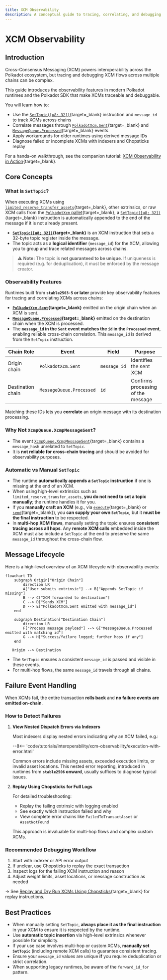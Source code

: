 ```yaml
---
title: XCM Observability
description: A conceptual guide to tracing, correlating, and debugging XCMs using observability features in the Polkadot SDK.
---
```


# XCM Observability

## Introduction

Cross-Consensus Messaging (XCM) powers interoperability across the Polkadot ecosystem, but tracing and debugging XCM flows across multiple chains can be complex.

This guide introduces the observability features in modern Polkadot runtimes and the Polkadot SDK that make XCMs traceable and debuggable.

You will learn how to:

- Use the [`SetTopic([u8; 32])`](https://github.com/polkadot-fellows/xcm-format#settopic){target=\_blank} instruction and `message_id` to track XCMs across chains
- Correlate messages through [`PolkadotXcm.Sent`](https://paritytech.github.io/polkadot-sdk/master/pallet_xcm/pallet/enum.Event.html#variant.Sent){target=\_blank} and [`MessageQueue.Processed`](https://paritytech.github.io/polkadot-sdk/master/pallet_message_queue/pallet/enum.Event.html#variant.Processed){target=\_blank} events
- Apply workarounds for older runtimes using derived message IDs
- Diagnose failed or incomplete XCMs with indexers and Chopsticks replay

For a hands-on walkthrough, see the companion tutorial: [XCM Observability in Action](/tutorials/interoperability/xcm-observability-in-action){target=\_blank}.

## Core Concepts

### What is `SetTopic`?

When executing XCMs using [`limited_reserve_transfer_assets`](https://paritytech.github.io/polkadot-sdk/master/pallet_xcm/pallet/struct.Pallet.html#method.limited_reserve_transfer_assets){target=\_blank}, other extrinsics, or raw XCM calls from the [`PolkadotXcm` pallet](https://paritytech.github.io/polkadot-sdk/master/pallet_xcm/pallet/struct.Pallet.html){target=\_blank}, a [`SetTopic([u8; 32])`](https://github.com/polkadot-fellows/xcm-format#settopic){target=\_blank} instruction is automatically appended to the end of the message if it is not already present.

- **[`SetTopic([u8; 32])`](https://github.com/polkadot-fellows/xcm-format#settopic){target=\_blank}** is an XCM instruction that sets a 32-byte topic register inside the message.
- The topic acts as a **logical identifier** (`message_id`) for the XCM, allowing you to group and trace related messages across chains.

> ⚠️ **Note:** The topic is **not guaranteed to be unique**. If uniqueness is required (e.g. for deduplication), it must be enforced by the message creator.

### Observability Features

Runtimes built from **`stable2503-5` or later** provide key observability features for tracing and correlating XCMs across chains:

- **[`PolkadotXcm.Sent`](https://paritytech.github.io/polkadot-sdk/master/pallet_xcm/pallet/enum.Event.html#variant.Sent){target=\_blank}** emitted on the origin chain when an XCM is sent.
- **[`MessageQueue.Processed`](https://paritytech.github.io/polkadot-sdk/master/pallet_message_queue/pallet/enum.Event.html#variant.Processed){target=\_blank}** emitted on the destination chain when the XCM is processed.
- The **`message_id` in the `Sent` event matches the `id` in the `Processed` event**, enabling reliable cross-chain correlation. This `message_id` is derived from the `SetTopic` instruction.

| Chain Role        | Event                    | Field        | Purpose                            |
|-------------------|--------------------------|--------------|------------------------------------|
| Origin chain      | `PolkadotXcm.Sent`       | `message_id` | Identifies the sent XCM            |
| Destination chain | `MessageQueue.Processed` | `id`         | Confirms processing of the message |

Matching these IDs lets you **correlate** an origin message with its destination processing.

### Why Not `XcmpQueue.XcmpMessageSent`?

- The event [`XcmpQueue.XcmpMessageSent`](https://paritytech.github.io/polkadot-sdk/master/cumulus_pallet_xcmp_queue/pallet/enum.Event.html#variant.XcmpMessageSent){target=\_blank} contains a `message_hash` unrelated to `SetTopic`.
- It is **not reliable for cross-chain tracing** and should be avoided for observability purposes.

### Automatic vs Manual `SetTopic`

- The runtime **automatically appends a `SetTopic` instruction** if one is missing at the end of an XCM.
- When using high-level extrinsics such as `limited_reserve_transfer_assets`, **you do not need to set a topic manually**; the runtime handles it for you.
- If you **manually craft an XCM** (e.g., via [`execute`](https://paritytech.github.io/polkadot-sdk/master/pallet_xcm/pallet/struct.Pallet.html#method.execute){target=\_blank} or [`send`](https://paritytech.github.io/polkadot-sdk/master/pallet_xcm/pallet/struct.Pallet.html#method.send){target=\_blank}), you **can supply your own `SetTopic`**, but it **must be the final instruction** to be respected.
- In **multi-hop XCM flows**, manually setting the topic ensures **consistent tracing across all hops**. Any **remote XCM calls** embedded inside the XCM must also include a `SetTopic` at the end to preserve the same `message_id` throughout the cross-chain flow.

## Message Lifecycle

Here is a high-level overview of an XCM lifecycle with observability events:

```mermaid
flowchart TD
    subgraph Origin["Origin Chain"]
        direction LR
        A["User submits extrinsic"] --> B["Appends SetTopic if missing"]
        B --> C["XCM forwarded to destination"]
        C --> D["Sends XCM"]
        D --> E["PolkadotXcm.Sent emitted with message_id"]
    end

    subgraph Destination["Destination Chain"]
        direction LR
        F["Process message payload"] --> G["MessageQueue.Processed emitted with matching id"]
        G --> H["Success/failure logged; further hops if any"]
    end

   Origin --> Destination
```

* The `SetTopic` ensures a consistent `message_id` is passed and visible in these events.
* For multi-hop flows, the same `message_id` travels through all chains.

## Failure Event Handling

When XCMs fail, the entire transaction **rolls back** and **no failure events are emitted on-chain**.

### How to Detect Failures

1. **View Nested Dispatch Errors via Indexers**

   Most indexers display nested errors indicating why an XCM failed, e.g.:

   --8<-- 'code/tutorials/interoperability/xcm-observability/execution-with-error.html'

   Common errors include missing assets, exceeded execution limits, or invalid asset locations. This nested error reporting, introduced in runtimes from **`stable2506` onward**, usually suffices to diagnose typical issues.

2. **Replay Using Chopsticks for Full Logs**

   For detailed troubleshooting:

    - Replay the failing extrinsic with logging enabled
    - See exactly which instruction failed and why
    - View complete error chains like `FailedToTransactAsset` or `AssetNotFound`

   This approach is invaluable for multi-hop flows and complex custom XCMs.

### Recommended Debugging Workflow

1. Start with indexer or API error output
2. If unclear, use Chopsticks to replay the exact transaction
3. Inspect logs for the failing XCM instruction and reason
4. Adjust weight limits, asset locations, or message construction as needed

→ See [Replay and Dry Run XCMs Using Chopsticks](/tutorials/interoperability/replay-and-dry-run-xcms/){target=\_blank} for replay instructions.

## Best Practices

- When manually setting `SetTopic`, **always place it as the final instruction** in your XCM to ensure it is respected by the runtime.
- Use **automatic topic insertion** via high-level extrinsics whenever possible for simplicity.
- If your use case involves multi-hop or custom XCMs, **manually set `SetTopic`** (including remote XCM calls) to guarantee consistent tracing.
- Ensure your `message_id` values are unique **if** you require deduplication or strict correlation.
- When supporting legacy runtimes, be aware of the `forward_id_for` pattern.
